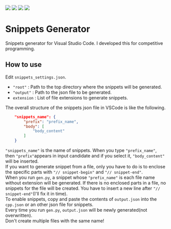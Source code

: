 ![](https://img.shields.io/badge/license-CC0-lightgrey.svg?style=flat)
![](https://img.shields.io/badge/Python-3.6.9-brightgreen.svg?style=flat&logo=Python)
![](https://img.shields.io/badge/-VSCode-blue.svg?style=flat&logo=Visual-Studio-Code)
![](https://img.shields.io/badge/OS-WSL-yellow.svg?style=flat&logo=Linux)

# Snippets Generator

Snippets generator for Visual Studio Code. I developed this for competitive programming. 

## How to use

Edit ```snippets_settings.json```.  
-  ```"root"``` : Path to the top directory where the snippets will be generated.  
-  ```"output"``` : Path to the json file to be generated.  
-  ```extension``` : List of file extensions to generate snippets.  

The overall structure of the snippets json file in VSCode is like the following.

```json
    "snippets_name": {
        "prefix": "prefix_name",
        "body": [
            "body_content"
        ]
    }
```

```"snippets_name"``` is the name of snippets. When you type ```"prefix_name"```, then  ```"prefix"```appears in input candidate and if you select it, ```"body_content"``` will be inserted.  
If you want to generate snippet from a file, only you have to do is to enclose the specific parts with ```"// snippet-begin"``` and ```"// snippet-end"```.  
When you run ```gen.py```, a snippet whose ```"prefix_name"``` is each file name without extension will be generated. If there is no enclosed parts in a file, no snippets for the file will be created. You have to insert a new line after ```"// snippet-end"```(I'll fix it in time).  
To enable snippets, copy and paste the contents of ```output.json``` into the ```cpp.json``` or an other json file for snippets.  
Every time you run ```gen.py```, ```output.json``` will be newly generated(not overwritten).  
Don't create multiple files with the same name!
